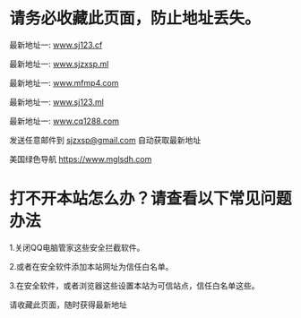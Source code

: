 # 请务必收藏此页面，防止地址丢失。

最新地址一: www.sj123.cf

最新地址一: www.sjzxsp.ml

最新地址一: www.mfmp4.com

最新地址一: www.sj123.ml

最新地址一: www.cq1288.com

发送任意邮件到 sjzxsp@gmail.com 自动获取最新地址

美国绿色导航 https://www.mglsdh.com

# 打不开本站怎么办？请查看以下常见问题办法

1.关闭QQ电脑管家这些安全拦截软件。

2.或者在安全软件添加本站网址为信任白名单。

3.在安全软件，或者浏览器这些设置本站为可信站点，信任白名单这些。

  请收藏此页面，随时获得最新地址

